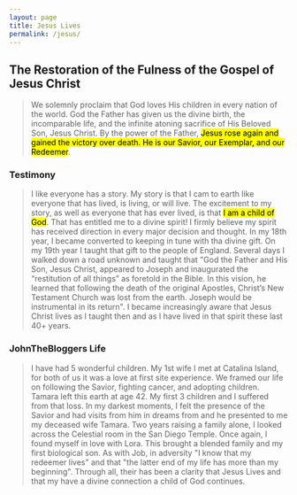 ```yaml
---
layout: page
title: Jesus Lives
permalink: /jesus/
---
```


## The Restoration of the Fulness of the Gospel of Jesus Christ
> We solemnly proclaim that God loves His children in every nation of the world. God the Father has given us the divine birth, the incomparable life, and the infinite atoning sacrifice of His Beloved Son, Jesus Christ. By the power of the Father, <mark>Jesus rose again and gained the victory over death. He is our Savior, our Exemplar, and our Redeemer</mark>.

### Testimony
> I like everyone has a story.  My story is that I cam to earth like everyone that has lived, is living, or will live.  The excitement to my story, as well as everyone that has ever lived, is that <mark>I am a child of God</mark>. That has entitled me to a divine spirit! I firmly believe my spirit has received direction in every major decision and thought.  In my 18th year, I became converted to keeping in tune with tha divine gift.  On my 19th year I taught that gift to the people of England.  Several days I walked down a road unknown and taught that "God the Father and His Son, Jesus Christ, appeared to Joseph and inaugurated the “restitution of all things” as foretold in the Bible. In this vision, he learned that following the death of the original Apostles, Christ’s New Testament Church was lost from the earth. Joseph would be instrumental in its return".  I became increasingly aware that Jesus Christ lives as I taught then and as I have lived in that spirit these last 40+ years.

### JohnTheBloggers Life
> I have had 5 wonderful children.  My 1st wife I met at Catalina Island, for both of us it was a love at first site experience.  We framed our life on following the Savior, fighting cancer, and adopting children.  Tamara left this earth at age 42.  My first 3 children and I suffered from that loss.  In my darkest moments, I felt the presence of the Savior and had visits from him in dreams from and he presented to me my deceased wife Tamara.  Two years raising a family alone, I looked across the Celestial room in the San Diego Temple.  Once again, I found myself in love with Lora.  This brought a blended family and my first biological son.  As with Job, in adversity "I know that my redeemer lives" and that "the latter end of my life has more than my beginning".  Through all, their has been a clarity that Jesus Lives and that my have a divine connection a child of God continues.
